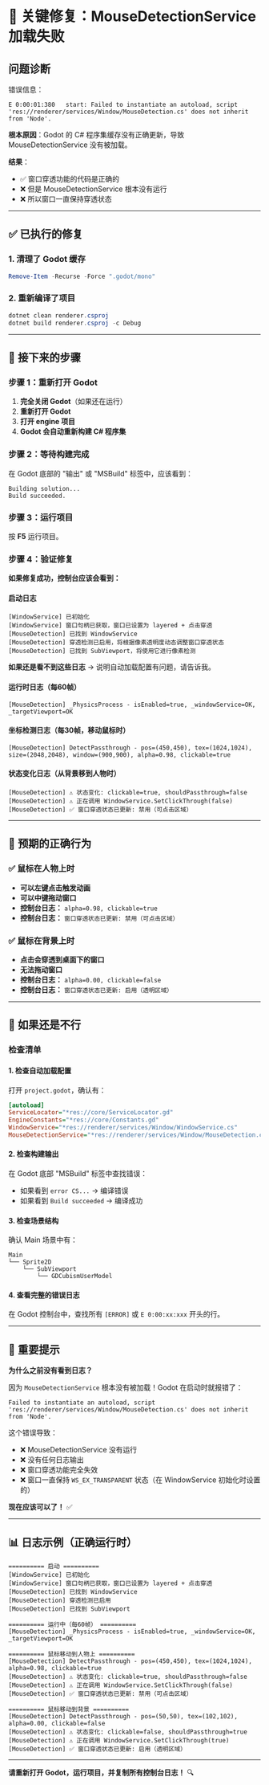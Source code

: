 # 🚨 关键修复：MouseDetectionService 加载失败

## 问题诊断

错误信息：
```
E 0:00:01:380   start: Failed to instantiate an autoload, script 'res://renderer/services/Window/MouseDetection.cs' does not inherit from 'Node'.
```

**根本原因**：Godot 的 C# 程序集缓存没有正确更新，导致 MouseDetectionService 没有被加载。

**结果**：
- ✅ 窗口穿透功能的代码是正确的
- ❌ 但是 MouseDetectionService 根本没有运行
- ❌ 所以窗口一直保持穿透状态

---

## ✅ 已执行的修复

### 1. 清理了 Godot 缓存
```powershell
Remove-Item -Recurse -Force ".godot/mono"
```

### 2. 重新编译了项目
```powershell
dotnet clean renderer.csproj
dotnet build renderer.csproj -c Debug
```

---

## 🎯 接下来的步骤

### 步骤 1：重新打开 Godot

1. **完全关闭 Godot**（如果还在运行）
2. **重新打开 Godot**
3. **打开 engine 项目**
4. **Godot 会自动重新构建 C# 程序集**

### 步骤 2：等待构建完成

在 Godot 底部的 "输出" 或 "MSBuild" 标签中，应该看到：
```
Building solution...
Build succeeded.
```

### 步骤 3：运行项目

按 **F5** 运行项目。

### 步骤 4：验证修复

**如果修复成功，控制台应该会看到：**

#### 启动日志
```
[WindowService] 已初始化
[WindowService] 窗口句柄已获取，窗口已设置为 layered + 点击穿透
[MouseDetection] 已找到 WindowService
[MouseDetection] 穿透检测已启用，将根据像素透明度动态调整窗口穿透状态
[MouseDetection] 已找到 SubViewport，将使用它进行像素检测
```

**如果还是看不到这些日志** → 说明自动加载配置有问题，请告诉我。

#### 运行时日志（每60帧）
```
[MouseDetection] _PhysicsProcess - isEnabled=true, _windowService=OK, _targetViewport=OK
```

#### 坐标检测日志（每30帧，移动鼠标时）
```
[MouseDetection] DetectPassthrough - pos=(450,450), tex=(1024,1024), size=(2048,2048), window=(900,900), alpha=0.98, clickable=true
```

#### 状态变化日志（从背景移到人物时）
```
[MouseDetection] ⚠️ 状态变化: clickable=true, shouldPassthrough=false
[MouseDetection] ⚠️ 正在调用 WindowService.SetClickThrough(false)
[MouseDetection] ✅ 窗口穿透状态已更新: 禁用（可点击区域）
```

---

## 🎯 预期的正确行为

### ✅ 鼠标在人物上时
- **可以左键点击触发动画**
- **可以中键拖动窗口**
- **控制台日志：** `alpha=0.98, clickable=true`
- **控制台日志：** `窗口穿透状态已更新: 禁用（可点击区域）`

### ✅ 鼠标在背景上时
- **点击会穿透到桌面下的窗口**
- **无法拖动窗口**
- **控制台日志：** `alpha=0.00, clickable=false`
- **控制台日志：** `窗口穿透状态已更新: 启用（透明区域）`

---

## 🐛 如果还是不行

### 检查清单

#### 1. 检查自动加载配置
打开 `project.godot`，确认有：
```ini
[autoload]
ServiceLocator="*res://core/ServiceLocator.gd"
EngineConstants="*res://core/Constants.gd"
WindowService="*res://renderer/services/Window/WindowService.cs"
MouseDetectionService="*res://renderer/services/Window/MouseDetection.cs"
```

#### 2. 检查构建输出
在 Godot 底部 "MSBuild" 标签中查找错误：
- 如果看到 `error CS...` → 编译错误
- 如果看到 `Build succeeded` → 编译成功

#### 3. 检查场景结构
确认 Main 场景中有：
```
Main
└── Sprite2D
    └── SubViewport
        └── GDCubismUserModel
```

#### 4. 查看完整的错误日志
在 Godot 控制台中，查找所有 `[ERROR]` 或 `E 0:00:xx:xxx` 开头的行。

---

## 📝 重要提示

**为什么之前没有看到日志？**

因为 `MouseDetectionService` 根本没有被加载！Godot 在启动时就报错了：
```
Failed to instantiate an autoload, script 'res://renderer/services/Window/MouseDetection.cs' does not inherit from 'Node'.
```

这个错误导致：
- ❌ MouseDetectionService 没有运行
- ❌ 没有任何日志输出
- ❌ 窗口穿透功能完全失效
- ❌ 窗口一直保持 `WS_EX_TRANSPARENT` 状态（在 WindowService 初始化时设置的）

**现在应该可以了！** ✅

---

## 📊 日志示例（正确运行时）

```
========== 启动 ==========
[WindowService] 已初始化
[WindowService] 窗口句柄已获取，窗口已设置为 layered + 点击穿透
[MouseDetection] 已找到 WindowService
[MouseDetection] 穿透检测已启用
[MouseDetection] 已找到 SubViewport

========== 运行中（每60帧） ==========
[MouseDetection] _PhysicsProcess - isEnabled=true, _windowService=OK, _targetViewport=OK

========== 鼠标移动到人物上 ==========
[MouseDetection] DetectPassthrough - pos=(450,450), tex=(1024,1024), alpha=0.98, clickable=true
[MouseDetection] ⚠️ 状态变化: clickable=true, shouldPassthrough=false
[MouseDetection] ⚠️ 正在调用 WindowService.SetClickThrough(false)
[MouseDetection] ✅ 窗口穿透状态已更新: 禁用（可点击区域）

========== 鼠标移动到背景 ==========
[MouseDetection] DetectPassthrough - pos=(50,50), tex=(102,102), alpha=0.00, clickable=false
[MouseDetection] ⚠️ 状态变化: clickable=false, shouldPassthrough=true
[MouseDetection] ⚠️ 正在调用 WindowService.SetClickThrough(true)
[MouseDetection] ✅ 窗口穿透状态已更新: 启用（透明区域）
```

---

**请重新打开 Godot，运行项目，并复制所有控制台日志！** 🔍


